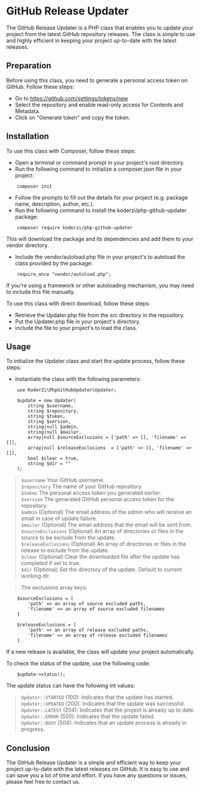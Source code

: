 # GitHub Release Updater

The GitHub Release Updater is a PHP class that enables you to update your project from the latest GitHub repository releases. The class is simple to use and highly efficient in keeping your project up-to-date with the latest releases.

## Preparation

Before using this class, you need to generate a personal access token on GitHub. Follow these steps:

- Go to https://github.com/settings/tokens/new
- Select the repository and enable read-only access for Contents and Metadata.
- Click on "Generate token" and copy the token.

## Installation

To use this class with Composer, follow these steps:

- Open a terminal or command prompt in your project's root directory.
- Run the following command to initialize a composer.json file in your project:

```
    composer init
```

- Follow the prompts to fill out the details for your project (e.g. package name, description, author, etc.).
- Run the following command to install the koderzi/php-github-updater package:

```
    composer require koderzi/php-github-updater
```

This will download the package and its dependencies and add them to your vendor directory.

- Include the vendor/autoload.php file in your project's to autoload the class provided by the package:

```
    require_once "vendor/autoload.php";
```

If you're using a framework or other autoloading mechanism, you may need to include this file manually.

To use this class with direct download, follow these steps:

- Retrieve the Updater.php file from the src directory in the repository.
- Put the Updater.php file in your project's directory.
- include the file to your project's to load the class.

## Usage

To initialize the Updater class and start the update process, follow these steps:

- Instantiate the class with the following parameters:

```
    use KoderZi\PhpGitHubUpdater\Updater;

    $update = new Updater(
        string $username,
        string $repository,
        string $token,
        string $version,
        string|null $admin,
        string|null $mailer,
        array|null $sourceExclusions = ['path' => [], 'filename' => []],
        array|null $releaseExclusions  = ['path' => [], 'filename' => []],
        bool $clear = true,
        string $dir = ""
    );
```

> `$username` Your GitHub username.<br>
> `$repository` The name of your GitHub repository.<br>
> `$token` The personal access token you generated earlier.<br>
> `$version` The generated GitHub personal access token for the repository.<br>
> `$admin` (Optional) The email address of the admin who will receive an email in case of update failure.<br>
> `$mailer` (Optional) The email address that the email will be sent from.<br>
> `$sourceExclusions` (Optional)  An array of directories or files in the source to be exclude from the update.<br>
> `$releaseExclusions` (Optional) An array of directories or files in the release to exclude from the update.<br>
> `$clear` (Optional) Clear the downloaded file after the update has completed if set to true.<br>
> `$dir` (Optional) Set the directory of the update. Default to current working dir.

> The exclusions array keys:

```
    $sourceExclusions = [
        'path' => an array of source excluded paths,
        'filename' => an array of source excluded filenames
    ]

    $releaseExclusions = [
        'path' => an array of release excluded paths,
        'filename' => an array of release excluded filenames
    ]
```

If a new release is available, the class will update your project automatically. 

To check the status of the update, use the following code:
 
```
    $update->status();
```

The update status can have the following int values:

> `Updater::STARTED` (100): Indicates that the update has started.<br>
> `Updater::UPDATED` (200): Indicates that the update was successful.<br>
> `Updater::LATEST` (204): Indicates that the project is already up to date.<br>
> `Updater::ERROR` (500): Indicates that the update failed.<br>
> `Updater::BUSY` (504): Indicates that an update process is already in progress.<br>

## Conclusion

The GitHub Release Updater is a simple and efficient way to keep your project up-to-date with the latest releases on GitHub. It is easy to use and can save you a lot of time and effort. If you have any questions or issues, please feel free to contact us.
